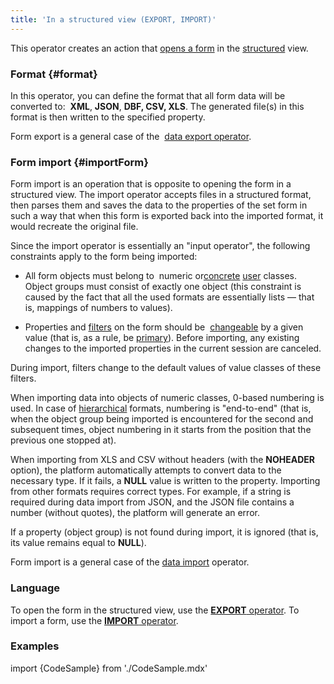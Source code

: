 ```yaml
---
title: 'In a structured view (EXPORT, IMPORT)'
---
```


This operator creates an action that [opens a form](Open_form.md) in the [structured](Structured_view.md) view.

### Format {#format}

In this operator, you can define the format that all form data will be converted to:  **XML**, **JSON**, **DBF, CSV, XLS**. The generated file(s) in this format is then written to the specified property.

Form export is a general case of the  [data export operator](Data_export_EXPORT_.md).

### Form import {#importForm}

Form import is an operation that is opposite to opening the form in a structured view. The import operator accepts files in a structured format, then parses them and saves the data to the properties of the set form in such a way that when this form is exported back into the imported format, it would recreate the original file.

Since the import operator is essentially an "input operator", the following constraints apply to the form being imported:

-   All form objects must belong to  numeric or[concrete](User_classes.md#abstract) [user](User_classes.md) classes. Object groups must consist of exactly one object (this constraint is caused by the fact that all the used formats are essentially lists — that is, mappings of numbers to values).

-   Properties and [filters](Form_structure.md#filters) on the form should be  [changeable](Property_change_CHANGE_.md) by a given value (that is, as a rule, be [primary](Data_properties_DATA_.md)). Before importing, any existing changes to the imported properties in the current session are canceled.

During import, filters change to the default values of value classes of these filters.

When importing data into objects of numeric classes, 0-based numbering is used. In case of [hierarchical](Structured_view.md#hierarchy) formats, numbering is "end-to-end" (that is, when the object group being imported is encountered for the second and subsequent times, object numbering in it starts from the position that the previous one stopped at).

When importing from XLS and CSV without headers (with the **NOHEADER** option), the platform automatically attempts to convert data to the necessary type. If it fails, a **NULL** value is written to the property. Importing from other formats requires correct types. For example, if a string is required during data import from JSON, and the JSON file contains a number (without quotes), the platform will generate an error.

If a property (object group) is not found during import, it is ignored (that is, its value remains equal to **NULL**).

Form import is a general case of the [data import](Data_import_IMPORT_.md) operator.

### Language

To open the form in the structured view, use the [**EXPORT** operator](EXPORT_operator.md). To import a form, use the [**IMPORT** operator](IMPORT_operator.md).

### Examples

import {CodeSample} from './CodeSample.mdx'

<CodeSample url="https://documentation.lsfusion.org/sample?file=ActionSample&block=export"/>

<CodeSample url="https://documentation.lsfusion.org/sample?file=ActionSample&block=importForm"/>

